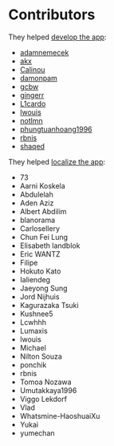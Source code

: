 # Contributors

They helped [develop the app](https://github.com/lwouis/alt-tab-macos/graphs/contributors):

* [adamnemecek](https://github.com/adamnemecek)
* [akx](https://github.com/akx)
* [Calinou](https://github.com/Calinou)
* [damonpam](https://github.com/damonpam)
* [gcbw](https://github.com/gcbw)
* [gingerr](https://github.com/gingerr)
* [L1cardo](https://github.com/L1cardo)
* [lwouis](https://github.com/lwouis)
* [notlmn](https://github.com/notlmn)
* [phungtuanhoang1996](https://github.com/phungtuanhoang1996)
* [rbnis](https://github.com/rbnis)
* [shaqed](https://github.com/shaqed)

They helped [localize the app](https://poeditor.com/join/project/8AOEZ0eAZE):

* 73
* Aarni Koskela
* Abdulelah
* Aden Aziz
* Albert Abdilim
* blanorama
* Carlosellery
* Chun Fei Lung
* Elisabeth landblok
* Eric WANTZ
* Filipe
* Hokuto Kato
* Ialiendeg
* Jaeyong Sung
* Jord Nijhuis
* Kagurazaka Tsuki
* Kushnee5
* Lcwhhh
* Lumaxis
* lwouis
* Michael
* Nilton Souza
* ponchik
* rbnis
* Tomoa Nozawa
* Umutakkaya1996
* Viggo Lekdorf
* Vlad
* Whatsmine-HaoshuaiXu
* Yukai
* yumechan
